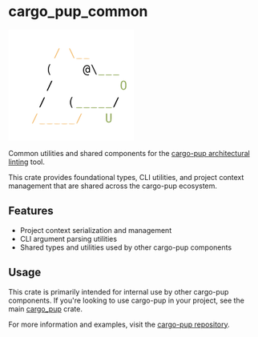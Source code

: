 # cargo_pup_common

<picture>
  <source media="(prefers-color-scheme: dark)" srcset="https://raw.githubusercontent.com/DataDog/cargo-pup/main/docs/pup_dark.png">
  <source media="(prefers-color-scheme: light)" srcset="https://raw.githubusercontent.com/DataDog/cargo-pup/main/docs/pup_light.png">
  <img alt="cargo_pup logo" src="https://raw.githubusercontent.com/DataDog/cargo-pup/main/docs/pup_light.png" width="250">
</picture>

Common utilities and shared components for the [cargo-pup architectural linting](https://github.com/datadog/cargo-pup) tool.

This crate provides foundational types, CLI utilities, and project context management that are shared across the cargo-pup ecosystem.

## Features

- Project context serialization and management
- CLI argument parsing utilities
- Shared types and utilities used by other cargo-pup components

## Usage

This crate is primarily intended for internal use by other cargo-pup components. If you're looking to use cargo-pup in your project, see the main [cargo_pup](https://crates.io/crates/cargo_pup) crate.

For more information and examples, visit the [cargo-pup repository](https://github.com/datadog/cargo-pup).
